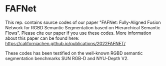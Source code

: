 # FAFNet

This rep. contains source codes of our paper "FAFNet: Fully-Aligned Fusion Network for RGBD Semantic Segmentation based on Hierarchical Semantic Flows". Please cite our paper if you use these codes. More information about this paper can be found here: https://californiachen.github.io/publications/2022FAFNET/

These codes has been testified on the well-known RGBD semantic segmentation benchmarks SUN RGB-D and NYU-Depth V2.

